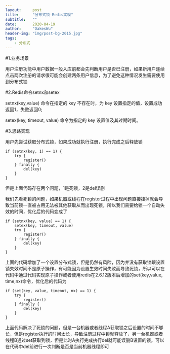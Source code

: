 ```yaml
---
layout:     post
title:      "分布式锁-Redis实现"
subtitle:   ""
date:       2020-04-19
author:     "OakesWu"
header-img: "img/post-bg-2015.jpg"
tags:
    - 分布式
---
```


#1.业务场景

用户注册功能中用户数据一般入库前都会先判断用户是否已注册，如果新用户连续点击两次注册的请求很可能会创建两条用户信息，为了避免这种情况发生需要使用到分布式锁

#2.Redis命令setnx和setex

setnx(key,value) 命令在指定的 key 不存在时，为 key 设置指定的值，设置成功返回1，失败返回0; 

setex(key, timeout, value) 命令为指定的 key 设置值及其过期时间。

#3.思路实现

用户先尝试获取分布式锁，如果成功就执行注册，执行完成之后释放锁

```
if (setnx(key, 1) == 1) {
    try {
        register()
    } finally {
        del(key)
    }      
}
```
但是上面代码存在两个问题，1是死锁，2是del误删

我们先看死锁的问题，如果机器或线程在register过程中出现问题直接挂掉就会导致当前锁一直被占用无法被其他获取从而出现死锁，所以我们需要给锁一个自动失效的时间，优化后的代码变成了

```
if (setnx(key, value) == 1) {
    setex(key, timeout, value)
    try {
        register()
    } finally {
        del(key)
    }      
}
```

上面的代码增加了一个设置分布式锁，但是仍然有风险，因为并没有获取锁跟设置锁失效时间不是原子操作，有可能因为设置生效时间失败而导致死锁，所以可以在代码中通过代码实现原子操作或者使用redis在2.6.12版本后增加的set(key,value, time,nx)命令，优化后的代码为

```
if (set(key, value, timeout, nx) == 1) {
    try {
        register()
    } finally {
        del(key)
    }      
}

```

上面代码解决了死锁的问题，但是一台机器或者线程A获取锁之后设置的时间不够长，但是register执行的时间太长，导致注册过程中锁就释放了，另一台机器或者线程B通过set获取到锁，但是此时A执行完成执行del就可能误删B设置的锁。可以在代码中del前进行一次判断是否是当前机器线程即可

